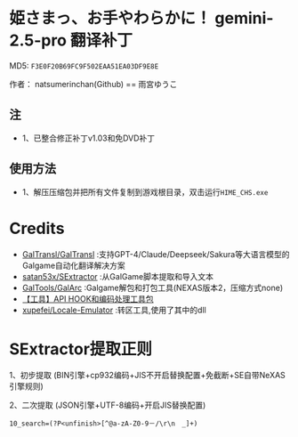 # 姫さまっ、お手やわらかに！ gemini-2.5-pro 翻译补丁

MD5: `F3E0F20B69FC9F502EAA51EA03DF9E8E`

作者： natsumerinchan(Github) == 雨宮ゆうこ

## 注
- 1、已整合修正补丁v1.03和免DVD补丁

## 使用方法
- 1、解压压缩包并把所有文件复制到游戏根目录，双击运行`HIME_CHS.exe`

# Credits

- [GalTransl/GalTransl](https://github.com/GalTransl/GalTransl.git) :支持GPT-4/Claude/Deepseek/Sakura等大语言模型的Galgame自动化翻译解决方案
- [satan53x/SExtractor](https://github.com/satan53x/SExtractor.git) :从GalGame脚本提取和导入文本
- [GalTools/GalArc](https://github.com/GalTools/GalArc.git) :Galgame解包和打包工具(NEXAS版本2，压缩方式none)
- [【工具】API HOOK和编码处理工具包](https://www.ai2.moe/topic/29225-【工具】api-hook和编码处理工具包)
- [xupefei/Locale-Emulator](https://github.com/xupefei/Locale-Emulator.git) :转区工具,使用了其中的dll

# SExtractor提取正则
1、初步提取
(BIN引擎+cp932编码+JIS不开启替换配置+免截断+SE自带NeXAS引擎规则)

2、二次提取
(JSON引擎+UTF-8编码+开启JIS替换配置)
```
10_search=(?P<unfinish>[^@a-zA-Z0-9－/\r\n　_]+)
```
